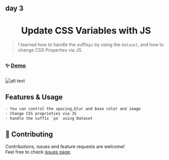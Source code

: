 ## day 3

<h1 align="center"> Update CSS Variables with JS </h1>

> I learned how to handle the suffix`px` by using the `dataset`, and how to change CSS Properties via JS.

##

### ✨ [Demo](https://mosaif00.github.io/30-Days-JavaScript-Challenge/03-CSS-Variables/index.html)

##

![alt text](./screen03.gif)

## Features & Usage

```sh
- You can control the spacing,blur and base color and image
- Change CSS proprieties via JS
- handle the suffix `px` using Dataset
```

## 🤝 Contributing

Contributions, issues and feature requests are welcome!<br />Feel free to check [issues page](https://github.com/MoSaif00/30-Days-JavaScript-Challenge/issues).
